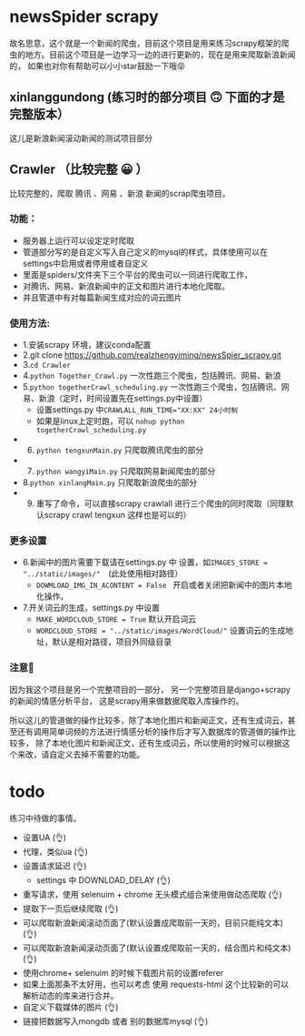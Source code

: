 # newsSpider  scrapy
故名思意，这个就是一个新闻的爬虫，目前这个项目是用来练习scrapy框架的爬虫的地方。目前这个项目是一边学习一边的进行更新的，现在是用来爬取新浪新闻的， 如果也对你有帮助可以小小star鼓励一下哦😝

## xinlanggundong  (练习时的部分项目 🙃 下面的才是完整版本）
这儿是新浪新闻滚动新闻的测试项目部分  

## Crawler （比较完整 😀 ）  
比较完整的，爬取 腾讯 、网易 、新浪 新闻的scrap爬虫项目。  
### 功能：  
+ 服务器上运行可以设定定时爬取  
+ 管道部分写的是自定义写入自己定义的mysql的样式，具体使用可以在settings中启用或者停用或者自定义
+ 里面是spiders/文件夹下三个平台的爬虫可以一同进行爬取工作，
+ 对腾讯、网易、新浪新闻中的正文和图片进行本地化爬取。
+ 并且管道中有对每篇新闻生成对应的词云图片

### 使用方法:  
+ 1.安装scrapy 环境，建议conda配置
+ 2.git clone https://github.com/realzhengyiming/newsSpier_scrapy.git
+ 3.```cd Crawler```   
+ 4.```python Together_Crawl.py``` 一次性跑三个爬虫，包括腾讯、网易、新浪
+ 5.```python togetherCrawl_scheduling.py``` 一次性跑三个爬虫，包括腾讯、网易、新浪（定时，时间设置先在settings.py中设置）
    + 设置settings.py 中``` CRAWLALL_RUN_TIME="XX:XX" 24小时制 ```
    + 如果是linux上定时跑，可以 ```nohup python togetherCrawl_scheduling.py```  
+ 6. ```python tengxunMain.py```  只爬取腾讯爬虫的部分
+ 7. ```python wangyiMain.py```  只爬取网易新闻爬虫的部分  
+ 8.```python xinlangMain.py```  只爬取新浪爬虫的部分
+ 9. 重写了命令，可以直接scrapy crawlall 进行三个爬虫的同时爬取（同理默认scrapy crawl tengxun 这样也是可以的）   

### 更多设置  
+ 6.新闻中的图片需要下载请在settings.py 中 设置，如``` IMAGES_STORE = "../static/images/"   ```(此处使用相对路径）  
    + ```DOWMLOAD_IMG_IN_ACONTENT = False ```   开启或者关闭把新闻中的图片本地化操作。 
+ 7.开关词云的生成，settings.py 中设置  
    + ``` MAKE_WORDCLOUD_STORE = True ``` 默认开启词云
    + ``` WORDCLOUD_STORE = "../static/images/WordCloud/" ``` 设置词云的生成地址，默认是相对路径，项目外同级目录

### 注意🎃  
因为我这个项目是另一个完整项目的一部分， 另一个完整项目是django+scrapy 的新闻的情感分析平台， 这是scrapy用来做数据爬取入库操作的。  

所以这儿的管道做的操作比较多，除了本地化图片和新闻正文，还有生成词云，甚至还有调用简单词频的方法进行情感分析的操作后才写入数据库的管道做的操作比较多，
除了本地化图片和新闻正文，还有生成词云，所以使用的时候可以根据这个来改，请自定义去掉不需要的功能。



# todo
练习中待做的事情。
+ 设置UA  (👌)
+ 代理，类似ua  (👌) 
+ 设置请求延迟 (👌)  
    + settings 中 DOWNLOAD_DELAY (👌)  
+ 重写请求，使用 selenuim + chrome 无头模式组合来使用做动态爬取  (👌)   
+ 提取下一页后继续爬取  (👌)  
+ 可以爬取新浪新闻滚动页面了(默认设置成爬取前一天的，目前只能纯文本) (👌)  
+ 可以爬取新浪新闻滚动页面了(默认设置成爬取前一天的，结合图片和纯文本) (👌)  
+ 使用chrome+ selenuim 的时候下载图片前的设置referer 
+ 如果上面那条不太好用，也可以考虑 使用 requests-html 这个比较新的可以解析动态的库来进行合并。
+ 自定义下载媒体的图片 (👌)  
+ 链接把数据写入mongdb 或者  别的数据库mysql  (👌)  






